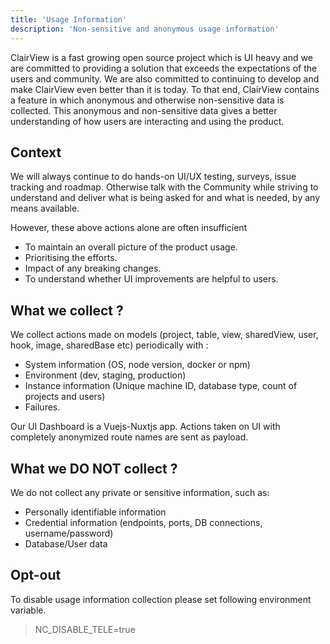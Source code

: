 ```yaml
---
title: 'Usage Information'
description: 'Non-sensitive and anonymous usage information'
---
```


ClairView is a fast growing open source project which is UI heavy and we are committed to providing a solution that exceeds the expectations of the users and community.
We are also committed to continuing to develop and make ClairView even better than it is today.
To that end, ClairView contains a feature in which anonymous and otherwise non-sensitive data is collected.
This anonymous and non-sensitive data gives a better understanding of how users are interacting and using the product.

## Context
We will always continue to do hands-on UI/UX testing, surveys, issue tracking and roadmap.
Otherwise talk with the Community while striving to understand
and deliver what is being asked for and what is needed, by any means available.

However, these above actions alone are often insufficient
- To maintain an overall picture of the product usage.
- Prioritising the efforts.
- Impact of any breaking changes.
- To understand whether UI improvements are helpful to users.

## What we collect ?
We collect actions made on models (project, table, view, sharedView, user, hook, image, sharedBase etc) periodically with :
- System information (OS, node version, docker or npm)
- Environment (dev, staging, production)
- Instance information (Unique machine ID, database type, count of projects and users)
- Failures.



Our UI Dashboard is a Vuejs-Nuxtjs app. Actions taken on UI with completely anonymized route names are sent as payload.



## What we DO NOT collect ?
We do not collect any private or sensitive information, such as:
- Personally identifiable information
- Credential information (endpoints, ports, DB connections, username/password)
- Database/User data


## Opt-out
To disable usage information collection please set following environment variable.
> NC_DISABLE_TELE=true
